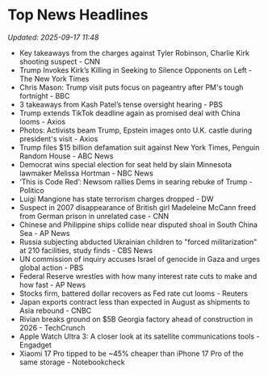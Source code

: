 # Top News Headlines

_Updated: 2025-09-17 11:48_

- Key takeaways from the charges against Tyler Robinson, Charlie Kirk shooting suspect - CNN
- Trump Invokes Kirk’s Killing in Seeking to Silence Opponents on Left - The New York Times
- Chris Mason: Trump visit puts focus on pageantry after PM's tough fortnight - BBC
- 3 takeaways from Kash Patel’s tense oversight hearing - PBS
- Trump extends TikTok deadline again as promised deal with China looms - Axios
- Photos: Activists beam Trump, Epstein images onto U.K. castle during president's visit - Axios
- Trump files $15 billion defamation suit against New York Times, Penguin Random House - ABC News
- Democrat wins special election for seat held by slain Minnesota lawmaker Melissa Hortman - NBC News
- ‘This is Code Red’: Newsom rallies Dems in searing rebuke of Trump - Politico
- Luigi Mangione has state terrorism charges dropped - DW
- Suspect in 2007 disappearance of British girl Madeleine McCann freed from German prison in unrelated case - CNN
- Chinese and Philippine ships collide near disputed shoal in South China Sea - AP News
- Russia subjecting abducted Ukrainian children to "forced militarization" at 210 facilities, study finds - CBS News
- UN commission of inquiry accuses Israel of genocide in Gaza and urges global action - PBS
- Federal Reserve wrestles with how many interest rate cuts to make and how fast - AP News
- Stocks firm, battered dollar recovers as Fed rate cut looms - Reuters
- Japan exports contract less than expected in August as shipments to Asia rebound - CNBC
- Rivian breaks ground on $5B Georgia factory ahead of construction in 2026 - TechCrunch
- Apple Watch Ultra 3: A closer look at its satellite communications tools - Engadget
- Xiaomi 17 Pro tipped to be ~45% cheaper than iPhone 17 Pro of the same storage - Notebookcheck